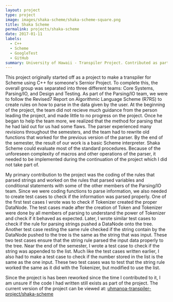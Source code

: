 ```yaml
---
layout: project
type: project
image: images/shaka-scheme/shaka-scheme-square.png
title: Shaka Scheme
permalink: projects/shaka-scheme
date: 2017-01-11
labels:
  - C++
  - Scheme
  - GoogleTest
  - GitHub
summary: University of Hawaii - Transpiler Project. Contributed as part of the Parsing/IO team to create a REPL for a basic Scheme interpretter using C++.
---
```


This project originally started off as a project to make a transpiler for Scheme using C++ for someone's Sernior Project. To complete this, the overall group was separated into three different teams: Core Systems, Parsing/IO, and Design and Testing. As part of the Parsing/IO team, we were to follow the Revised7 Report on Algorithmic Language Scheme (R7RS) to create rules on how to parse in the data given by the user. At the beginning of the project, the team did not recieve much guidance from the person leading the project, and made little to no progress on the project. Once he began to help the team more, we realized that the method for parsing that he had laid out for us had some flaws. The parser experienced many revisions throughout the semesters, and the team had to rewrite old functions that worked for the previous version of the parser. By the end of the semester, the result of our work is a basic Scheme interpreter.  Shaka Scheme could evaluate most of the standard procedures. Because of the unforeseen complexity of macros and other operations of the parser, it needed to be implemented during the continuation of the project which I did not take part of.

My primary contribution to the project was the coding of the rules that parsed strings and worked on the rules that parsed variables and conditional statements with some of the other members of the Parsing/IO team. Since we were coding functions to parse information, we also needed to create test cases to check if the information was parsed properly. One of the first test cases I wrote was to check if Tokenizer created the proper DataNode. The test cases made after the creation of Token and Tokenizer were done by all members of parsing to understand the power of Tokenizer and check if it behaved as expected. Later, I wrote similar test cases to check if the rule for parsing strings pushed a DataNode onto the tree. Another test case resting the same rule checked if the string contain by the DataNode pushed to the tree is the same as the string that was input. These two test cases ensure that the string rule parsed the input data properly to the tree. Near the end of the semester, I wrote a test case to check if the string was appended to the list. Much like the test cases written earlier, I also had to make a test case to check if the number stored in the list is the same as the one input. These two test cases was to test that the string rule worked the same as it did with the Tokenizer, but modified to use the list.

Since the project is has been reworked since the time I contributed to it, I am unsure if the code I had written still exists as part of the project. The current version of the project can be viewed at: <a href="https://github.com/uhmanoa-transpiler-project/shaka-scheme"><i class="large github icon "></i>uhmanoa-transpiler-project/shaka-scheme</a>
